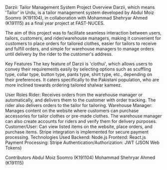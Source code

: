 Darzii: Tailor Management System
Project Overview
Darzii, which means 'Tailor' in Urdu, is a tailor management system developed by Abdul Moiz Soomro (K191104), in collaboration with Mohammad Shehryar Ahmed (K191115) as a final year project at FAST-NUCES.

The aim of this project was to facilitate seamless interaction between users, tailors, customers, and rider/warehouse managers, making it convenient for customers to place orders for tailored clothes, easier for tailors to receive and fulfill orders, and simple for warehouse managers to manage orders until delivery by the rider to the customer's address.

Key Features
The key feature of Darzii is 'clothui', which allows users to convey their requirements easily by selecting options such as scuffling type, collar type, button type, pants type, shirt type, etc., depending on their preferences. It caters specifically to the Pakistani population, who are more inclined towards ordering tailored shalwar kameez.

User Roles
Rider: Receives orders from the warehouse manager or automatically, and delivers them to the customer with order tracking. The rider also delivers orders to the tailor for tailoring.
Warehouse Manager: Manages content on the website where customers can purchase accessories for tailor clothes or pre-made clothes. The warehouse manager can also create accounts for riders and verify them for delivery purposes.
Customer/User: Can view listed items on the website, place orders, and purchase items. Stripe integration is implemented for secure payment processing.
Technologies Used
Backend: Node.js
Frontend: React.js
Payment Processing: Stripe
Authentication/Authorization: JWT (JSON Web Tokens)

Contributors
Abdul Moiz Soomro (K191104)
Mohammad Shehryar Ahmed (K191115)

